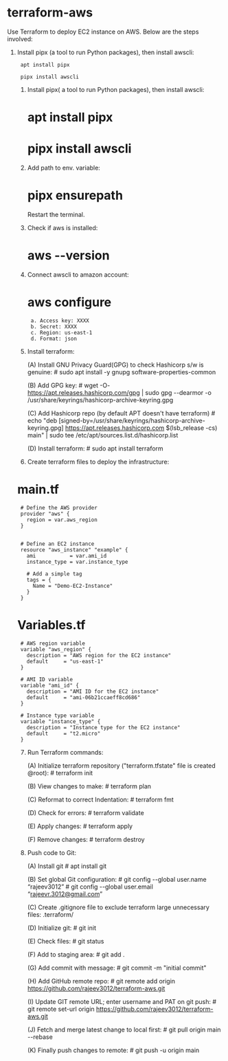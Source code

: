 # terraform-aws

Use Terraform to deploy EC2 instance on AWS. Below are the steps involved:


1. Install pipx (a tool to run Python packages), then install awscli:

        apt install pipx

        pipx install awscli


	1. Install pipx( a tool to run Python packages), then install awscli:
		# apt install pipx
		# pipx install awscli


	2. Add path to env. variable:
		# pipx ensurepath

		Restart the terminal.
		

	3. Check if aws is installed:
		# aws --version


	4. Connect awscli to amazon account:
		# aws configure
		
			a. Access key: XXXX
			b. Secret: XXXX
			c. Region: us-east-1
			d. Format: json



	5. Install terraform:

		(A) Install GNU Privacy Guard(GPG) to check Hashicorp s/w is genuine:
			# sudo apt install -y gnupg software-properties-common
		
		(B) Add GPG key:
			# wget -O- https://apt.releases.hashicorp.com/gpg | sudo gpg --dearmor -o /usr/share/keyrings/hashicorp-archive-keyring.gpg
		
		(C) Add Hashicorp repo (by default APT doesn't have terraform)
			# echo "deb [signed-by=/usr/share/keyrings/hashicorp-archive-keyring.gpg] https://apt.releases.hashicorp.com $(lsb_release -cs) main" | sudo tee /etc/apt/sources.list.d/hashicorp.list
		
		(D) Install terraform:
			# sudo apt install terraform


	6. Create terraform files to deploy the infrastructure:

	# main.tf
	
		# Define the AWS provider
		provider "aws" {
		  region = var.aws_region
		}
		
		
		# Define an EC2 instance
		resource "aws_instance" "example" {
		  ami           = var.ami_id
		  instance_type = var.instance_type
		
		  # Add a simple tag
		  tags = {
			Name = "Demo-EC2-Instance"
		  }
		}
	
	
	
	# Variables.tf
	
		# AWS region variable
		variable "aws_region" {
		  description = "AWS region for the EC2 instance"
		  default     = "us-east-1"
		}
		
		# AMI ID variable
		variable "ami_id" {
		  description = "AMI ID for the EC2 instance"
		  default     = "ami-06b21ccaeff8cd686"
		}
		
		# Instance type variable
		variable "instance_type" {
		  description = "Instance type for the EC2 instance"
		  default     = "t2.micro"
		}
		
	

	7. Run Terraform commands:
	
		(A) Initialize terraform repository ("terraform.tfstate" file is created @root):
			# terraform init

		(B) View changes to make:
			# terraform plan
			
		(C) Reformat to correct Indentation:
			# terraform fmt
			
		(D) Check for errors:
			# terraform validate
			
		(E) Apply changes:
			# terraform apply
			
		(F) Remove changes:
			# terraform destroy
			
			
	8. Push code to Git:

		(A) Install git
			# apt install git
			
		(B) Set global Git configuration:
			# git config --global user.name “rajeev3012”
			# git config --global user.email “rajeevr.3012@gmail.com”
			
		(C) Create .gitignore file to exclude terraform large unnecessary files:
			.terraform/
			
		(D) Initialize git:
			# git init
			
		(E) Check files:
			# git status

		(F) Add to staging area:
			# git add .
			
		(G) Add commit with message:
			# git commit -m "initial commit"
		
			
		(H) Add GitHub remote repo:
			# git remote add origin https://github.com/rajeev3012/terraform-aws.git
		
		(I) Update GIT remote URL; enter username and PAT on git push:
			# git remote set-url origin https://github.com/rajeev3012/terraform-aws.git
		
		(J) Fetch and merge latest change to local first:
			# git pull origin main --rebase
		
		
		(K) Finally push changes to remote:
			# git push -u origin main
